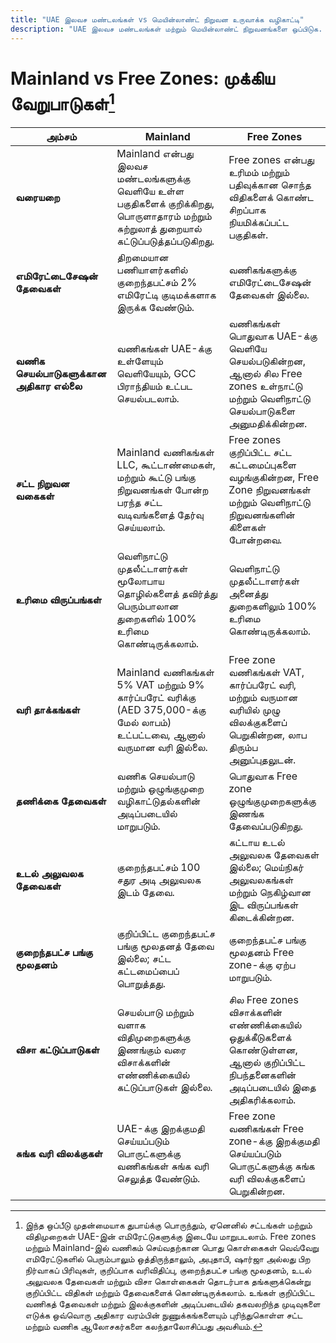 ```yaml
---
title: "UAE இலவச மண்டலங்கள் vs மெயின்லாண்ட் நிறுவன உருவாக்க வழிகாட்டி"
description: "UAE இலவச மண்டலங்கள் மற்றும் மெயின்லாண்ட் நிறுவனங்களை ஒப்பிடுக. Free zone மற்றும் Mainland அமைப்புகளுக்கு இடையேயான வரிகள், உரிமை, விசா மற்றும் வணிக செயல்பாடுகளில் முக்கிய வேறுபாடுகள்."
---
```


# Mainland vs Free Zones: முக்கிய வேறுபாடுகள்[^1]

| **அம்சம்**                              | **Mainland**                                                                                                                             | **Free Zones**                                                                                                                      |
| --------------------------------------- | ---------------------------------------------------------------------------------------------------------------------------------------- | ----------------------------------------------------------------------------------------------------------------------------------- |
| **வரையறை**                              | Mainland என்பது இலவச மண்டலங்களுக்கு வெளியே உள்ள பகுதிகளைக் குறிக்கிறது, பொருளாதாரம் மற்றும் சுற்றுலாத் துறையால் கட்டுப்படுத்தப்படுகிறது. | Free zones என்பது உரிமம் மற்றும் பதிவுக்கான சொந்த விதிகளைக் கொண்ட சிறப்பாக நியமிக்கப்பட்ட பகுதிகள்.                                 |
| **எமிரேட்டைசேஷன் தேவைகள்**              | திறமையான பணியாளர்களில் குறைந்தபட்சம் 2% எமிரேட்டி குடிமக்களாக இருக்க வேண்டும்.                                                           | வணிகங்களுக்கு எமிரேட்டைசேஷன் தேவைகள் இல்லை.                                                                                         |
| **வணிக செயல்பாடுகளுக்கான அதிகார எல்லை** | வணிகங்கள் UAE-க்கு உள்ளேயும் வெளியேயும், GCC பிராந்தியம் உட்பட செயல்படலாம்.                                                              | வணிகங்கள் பொதுவாக UAE-க்கு வெளியே செயல்படுகின்றன, ஆனால் சில Free zones உள்நாட்டு மற்றும் வெளிநாட்டு செயல்பாடுகளை அனுமதிக்கின்றன.    |
| **சட்ட நிறுவன வகைகள்**                  | Mainland வணிகங்கள் LLC, கூட்டாண்மைகள், மற்றும் கூட்டு பங்கு நிறுவனங்கள் போன்ற பரந்த சட்ட வடிவங்களைத் தேர்வு செய்யலாம்.                   | Free zones குறிப்பிட்ட சட்ட கட்டமைப்புகளை வழங்குகின்றன, Free Zone நிறுவனங்கள் மற்றும் வெளிநாட்டு நிறுவனங்களின் கிளைகள் போன்றவை.     |
| **உரிமை விருப்பங்கள்**                  | வெளிநாட்டு முதலீட்டாளர்கள் மூலோபாய தொழில்களைத் தவிர்த்து பெரும்பாலான துறைகளில் 100% உரிமை கொண்டிருக்கலாம்.                               | வெளிநாட்டு முதலீட்டாளர்கள் அனைத்து துறைகளிலும் 100% உரிமை கொண்டிருக்கலாம்.                                                          |
| **வரி தாக்கங்கள்**                      | Mainland வணிகங்கள் 5% VAT மற்றும் 9% கார்ப்பரேட் வரிக்கு (AED 375,000-க்கு மேல் லாபம்) உட்பட்டவை, ஆனால் வருமான வரி இல்லை.                | Free zone வணிகங்கள் VAT, கார்ப்பரேட் வரி, மற்றும் வருமான வரியில் முழு விலக்குகளைப் பெறுகின்றன, லாப திரும்ப அனுப்புதலுடன்.           |
| **தணிக்கை தேவைகள்**                     | வணிக செயல்பாடு மற்றும் ஒழுங்குமுறை வழிகாட்டுதல்களின் அடிப்படையில் மாறுபடும்.                                                             | பொதுவாக Free zone ஒழுங்குமுறைகளுக்கு இணங்க தேவைப்படுகிறது.                                                                          |
| **உடல் அலுவலக தேவைகள்**                 | குறைந்தபட்சம் 100 சதுர அடி அலுவலக இடம் தேவை.                                                                                             | கட்டாய உடல் அலுவலக தேவைகள் இல்லை; மெய்நிகர் அலுவலகங்கள் மற்றும் நெகிழ்வான இட விருப்பங்கள் கிடைக்கின்றன.                             |
| **குறைந்தபட்ச பங்கு மூலதனம்**           | குறிப்பிட்ட குறைந்தபட்ச பங்கு மூலதனத் தேவை இல்லை; சட்ட கட்டமைப்பைப் பொறுத்தது.                                                           | குறைந்தபட்ச பங்கு மூலதனம் Free zone-க்கு ஏற்ப மாறுபடும்.                                                                            |
| **விசா கட்டுப்பாடுகள்**                 | செயல்பாடு மற்றும் வளாக விதிமுறைகளுக்கு இணங்கும் வரை விசாக்களின் எண்ணிக்கையில் கட்டுப்பாடுகள் இல்லை.                                      | சில Free zones விசாக்களின் எண்ணிக்கையில் ஒதுக்கீடுகளைக் கொண்டுள்ளன, ஆனால் குறிப்பிட்ட நிபந்தனைகளின் அடிப்படையில் இதை அதிகரிக்கலாம். |
| **சுங்க வரி விலக்குகள்**                | UAE-க்கு இறக்குமதி செய்யப்படும் பொருட்களுக்கு வணிகங்கள் சுங்க வரி செலுத்த வேண்டும்.                                                      | Free zone வணிகங்கள் Free zone-க்கு இறக்குமதி செய்யப்படும் பொருட்களுக்கு சுங்க வரி விலக்குகளைப் பெறுகின்றன.                          |

[^1]: இந்த ஒப்பீடு முதன்மையாக துபாய்க்கு பொருந்தும், ஏனெனில் சட்டங்கள் மற்றும் விதிமுறைகள் UAE-இன் எமிரேட்டுகளுக்கு இடையே மாறுபடலாம். Free zones மற்றும் Mainland-இல் வணிகம் செய்வதற்கான பொது கொள்கைகள் வெவ்வேறு எமிரேட்டுகளில் பெரும்பாலும் ஒத்திருந்தாலும், அபுதாபி, ஷார்ஜா அல்லது பிற நிர்வாகப் பிரிவுகள், குறிப்பாக வரிவிதிப்பு, குறைந்தபட்ச பங்கு மூலதனம், உடல் அலுவலக தேவைகள் மற்றும் விசா கொள்கைகள் தொடர்பாக தங்களுக்கென்று குறிப்பிட்ட விதிகள் மற்றும் தேவைகளைக் கொண்டிருக்கலாம். உங்கள் குறிப்பிட்ட வணிகத் தேவைகள் மற்றும் இலக்குகளின் அடிப்படையில் தகவலறிந்த முடிவுகளை எடுக்க ஒவ்வொரு அதிகார வரம்பின் நுணுக்கங்களையும் புரிந்துகொள்ள சட்ட மற்றும் வணிக ஆலோசகர்களை கலந்தாலோசிப்பது அவசியம்.
